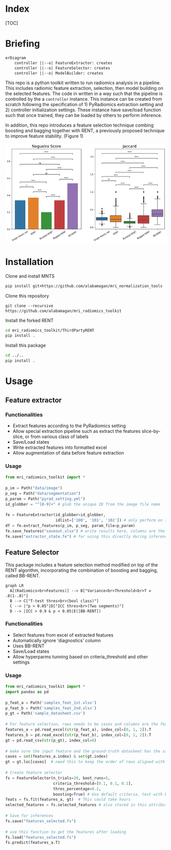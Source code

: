 # Index

[TOC]

# Briefing

```mermaid
erDiagram
	controller ||--o| FeatureExtractor: creates
	controller ||--o| FeatureSelector: creates
	controller ||--o| ModelBuilder: creates
```

This repo is a python toolkit written to run radiomics analysis in a pipeline. This includes radiomic feature extraction, selection, then model building on the selected features. The code in written in a way such that the pipeline is controlled by the a `controller` instance. This instance can be created from scratch following the specification of 1) PyRadiomics extraction setting and 2) controller initialization settings.  These instance have save/load function such that once trained, they can be loaded by others to perform inference.

In addition, this repo introduces a feature selection technique combing boosting and bagging together with RENT, a previously proposed technique to improve feature stability. (Figure 1)

 ![Stability of feature selection improved](./img/Stability.png)

# Installation

Clone and install MNTS

```sh
pip install git+https://github.com/alabamagan/mri_normalization_tools
```

Clone this repository

```shell
git clone --recursive https://github.com/alabamagan/mri_radiomics_toolkit
```

Install the forked RENT

```sh
cd mri_radiomics_toolkit/ThirdPartyRENT
pip install .
```

Install this package

```sh
cd ../..
pip install .
```



# Usage

## Feature extractor

### Functionalities

* Extract features according to the PyRadiomics setting
* Allow special extraction pipeline such as extract the features slice-by-slice, or from various class of labels
* Save/Load states
* Write extracted features into formatted excel
* Allow augmentation of data before feature extraction

### Usage

```python
from mri_radiomics_toolkit import *

p_im = Path("data/image")
p_seg = Path("data/segmentation")
p_param = Path("pyrad_setting.yml")
id_globber = "^[0-9]+" # glob the unique ID from the image file name 

fe = FeatureExtractor(id_globber=id_globber, 
                      idlist=['100', '101', '102']) # only perform on these three cases
df = fe.extract_features(p_im, p_seg, param_file=p_param)
fe.save_features("saveout.xlsx") # write results here, columns are the cases
fe.save("extractor_state.fe") # for using this directly during inference
```



## Feature Selector

This package includes a feature selection method modified on top of the RENT algorithm, incorporating the combination of boosting and bagging, called BB-RENT.

```mermaid
graph LR
  A[(Radiomics<br>Features)] --> B["Variance<br>Threshold<br>T = .8(1-.8)"]
  B --> C["T-test thres<br>(bool class)"]
  C --> |"p < 0.05"|D["ICC thres<br>(Two segments)"]
  D --> |ICC > 0.9 & p < 0.05|E([BB-RENT])
```

### Functionalities

* Select features from excel of extracted features
* Automatically ignore 'diagnostics' column
* Uses BB-RENT
* Save/Load states
* Allow hyperparms tunning based on criteria_threshold and other settings

### Usage

```python
from mri_radiomics_toolkit import *
import pandas as pd

p_feat_a = Path('samples_feat_1st.xlsx')
p_feat_b = Path('samples_feat_2nd.xlsx')
p_gt = Path('sample_datasheet.csv')

# For feature selection, rows needs to be cases and columns are the features
features_a = pd.read_excel(str(p_feat_a), index_col=[0, 1, 2]).T
features_b = pd.read_excel(str(p_feat_b), index_col=[0, 1, 2]).T
gt = pd.read_csv(str(p_gt), index_col=0)

# make sure the input feature and the ground-truth datasheet has the same batch of cases
cases = set(features_a.index) & set(gt.index)
gt = gt.loc[cases]	# need this to keep the order of rows aligned with features

# Create feature selector
fs = FeatureSelector(n_trials=20, boot_runs=5,
                     criteria_threshold=[0.1, 0.1, 0.1],
                     thres_percentage=0.2,
                     boosting=True) # Use default criteria, test with boosting
feats = fs.fit(features_a, gt)	# This could take hours
selected_features = fs.selected_features # also stored in this attribute

# Save for inferences
fs.save("features_selected.fs")

# use this function to get the features after loading
fs.load("features_selected.fs")
fs.predict(features_a.T)
```

